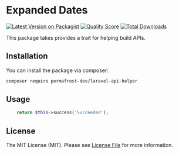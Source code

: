 # Expanded Dates

[![Latest Version on Packagist](https://img.shields.io/packagist/v/permafrost-dev/expanded-packages.svg?style=flat-square)](https://packagist.org/packages/permafrost-dev/expanded-packages)
[![Quality Score](https://img.shields.io/scrutinizer/g/permafrost-dev/expanded-packages.svg?style=flat-square)](https://scrutinizer-ci.com/g/permafrost-dev/expanded-packages)
[![Total Downloads](https://img.shields.io/packagist/dt/permafrost-dev/expanded-packages.svg?style=flat-square)](https://packagist.org/packages/permafrost-dev/expanded-packages)


This package takes provides a trait for helping build APIs.

## Installation

You can install the package via composer:

```bash
composer require permafrost-dev/laravel-api-helper
```

## Usage

``` php
    return $this->success('Succeeded');
```

## License

The MIT License (MIT). Please see [License File](LICENSE.md) for more information.